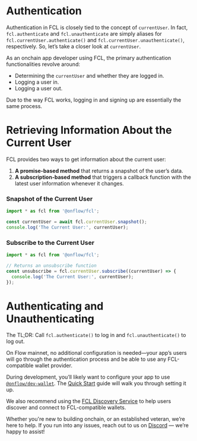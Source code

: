 # Authentication

Authentication in FCL is closely tied to the concept of `currentUser`. In fact, `fcl.authenticate` and `fcl.unauthenticate` are simply aliases for `fcl.currentUser.authenticate()` and `fcl.currentUser.unauthenticate()`, respectively. So, let’s take a closer look at `currentUser`.

As an onchain app developer using FCL, the primary authentication functionalities revolve around:

- Determining the `currentUser` and whether they are logged in.
- Logging a user in.
- Logging a user out.

Due to the way FCL works, logging in and signing up are essentially the same process.

# Retrieving Information About the Current User

FCL provides two ways to get information about the current user:

1. **A promise-based method** that returns a snapshot of the user’s data.
2. **A subscription-based method** that triggers a callback function with the latest user information whenever it changes.

### Snapshot of the Current User

```javascript
import * as fcl from '@onflow/fcl';

const currentUser = await fcl.currentUser.snapshot();
console.log('The Current User:', currentUser);
```

### Subscribe to the Current User

```javascript
import * as fcl from '@onflow/fcl';

// Returns an unsubscribe function
const unsubscribe = fcl.currentUser.subscribe((currentUser) => {
  console.log('The Current User:', currentUser);
});
```

# Authenticating and Unauthenticating

The TL;DR: Call `fcl.authenticate()` to log in and `fcl.unauthenticate()` to log out.

On Flow mainnet, no additional configuration is needed—your app’s users will go through the authentication process and be able to use any FCL-compatible wallet provider.

During development, you’ll likely want to configure your app to use [`@onflow/dev-wallet`](https://github.com/onflow/fcl-dev-wallet). The [Quick Start](../../../../blockchain-development-tutorials/cadence/getting-started/index.md) guide will walk you through setting it up.

We also recommend using the [FCL Discovery Service](discovery.md) to help users discover and connect to FCL-compatible wallets.

Whether you're new to building onchain, or an established veteran, we’re here to help. If you run into any issues, reach out to us on [Discord](https://discord.gg/flow) — we’re happy to assist!
